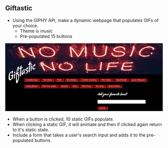 ## Giftastic

* Using the GIPHY API, make a dynamic webpage that populates GIFs of your choice.
    * Theme is music
    * Pre-populated 15 buttons

![Giftastic](https://github.com/pamelatholan/Giftastic/blob/master/assets/images/Giftastic.PNG)

* When a button is clicked, 10 static GIFs populate.
* When clicking a static GIF, it will animate and then if clicked again return to it's static state.
* Include a form that takes a user's search input and adds it to the pre-populated buttons.